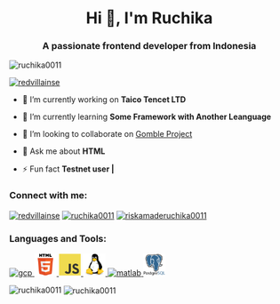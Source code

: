 
<h1 align="center">Hi 👋, I'm Ruchika</h1>
<h3 align="center">A passionate frontend developer from Indonesia</h3>

<p align="left"> <img src="https://komarev.com/ghpvc/?username=ruchika0011&label=Profile%20views&color=0e75b6&style=flat" alt="ruchika0011" /> </p>

<p align="left"> <a href="https://twitter.com/redvillainse" target="blank"><img src="https://img.shields.io/twitter/follow/redvillainse?logo=twitter&style=for-the-badge" alt="redvillainse" /></a> </p>

- 🔭 I’m currently working on **Taico Tencet LTD**

- 🌱 I’m currently learning **Some Framework with Another Leanguage**

- 👯 I’m looking to collaborate on [Gomble Project](https://airdrop.gomble.io/)

- 💬 Ask me about **HTML**

- ⚡ Fun fact **Testnet user |**

<h3 align="left">Connect with me:</h3>
<p align="left">
<a href="https://twitter.com/redvillainse" target="blank"><img align="center" src="https://raw.githubusercontent.com/rahuldkjain/github-profile-readme-generator/master/src/images/icons/Social/twitter.svg" alt="redvillainse" height="30" width="40" /></a>
<a href="https://linkedin.com/in/ruchika0011" target="blank"><img align="center" src="https://raw.githubusercontent.com/rahuldkjain/github-profile-readme-generator/master/src/images/icons/Social/linked-in-alt.svg" alt="ruchika0011" height="30" width="40" /></a>
<a href="https://fb.com/riskamaderuchika0011" target="blank"><img align="center" src="https://raw.githubusercontent.com/rahuldkjain/github-profile-readme-generator/master/src/images/icons/Social/facebook.svg" alt="riskamaderuchika0011" height="30" width="40" /></a>
</p>

<h3 align="left">Languages and Tools:</h3>
<p align="left"> <a href="https://cloud.google.com" target="_blank" rel="noreferrer"> <img src="https://www.vectorlogo.zone/logos/google_cloud/google_cloud-icon.svg" alt="gcp" width="40" height="40"/> </a> <a href="https://www.w3.org/html/" target="_blank" rel="noreferrer"> <img src="https://raw.githubusercontent.com/devicons/devicon/master/icons/html5/html5-original-wordmark.svg" alt="html5" width="40" height="40"/> </a> <a href="https://developer.mozilla.org/en-US/docs/Web/JavaScript" target="_blank" rel="noreferrer"> <img src="https://raw.githubusercontent.com/devicons/devicon/master/icons/javascript/javascript-original.svg" alt="javascript" width="40" height="40"/> </a> <a href="https://www.linux.org/" target="_blank" rel="noreferrer"> <img src="https://raw.githubusercontent.com/devicons/devicon/master/icons/linux/linux-original.svg" alt="linux" width="40" height="40"/> </a> <a href="https://www.mathworks.com/" target="_blank" rel="noreferrer"> <img src="https://upload.wikimedia.org/wikipedia/commons/2/21/Matlab_Logo.png" alt="matlab" width="40" height="40"/> </a> <a href="https://www.postgresql.org" target="_blank" rel="noreferrer"> <img src="https://raw.githubusercontent.com/devicons/devicon/master/icons/postgresql/postgresql-original-wordmark.svg" alt="postgresql" width="40" height="40"/> </a> </p>

<p><img align="left" src="https://github-readme-stats.vercel.app/api/top-langs?username=ruchika0011&show_icons=true&locale=en&layout=compact" alt="ruchika0011" /></p>

<p>&nbsp;<img align="center" src="https://github-readme-stats.vercel.app/api?username=ruchika0011&show_icons=true&locale=en" alt="ruchika0011" /></p>
